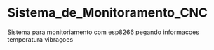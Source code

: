 # Sistema_de_Monitoramento_CNC
 Sistema para monitoriamento com esp8266 pegando informacoes temperatura vibraçoes
